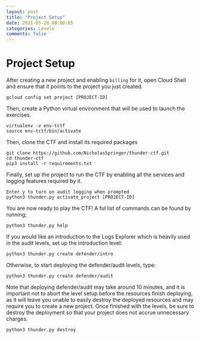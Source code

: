 ```yaml
---
layout: post
title: "Project Setup"
date: 2021-05-28 00:00:05
categories: Levels
comments: false
---
```


# Project Setup 

After creating a new project and enabling `billing` for it, open Cloud Shell and ensure that it points to the project you just created.
```
gcloud config set project [PROJECT-ID]
```

Then, create a Python virtual environment that will be used to launch the exercises.
```
virtualenv -v env-tctf
source env-tctf/bin/activate
```

Then, clone the CTF and install its required packages
```
git clone https://github.com/NicholasSpringer/thunder-ctf.git
cd thunder-ctf
pip3 install -r requirements.txt
```

Finally, set up the project to run the CTF by enabling all the services and logging features required by it.
```
Enter y to turn on audit logging when prompted
python3 thunder.py activate_project [PROJECT-ID]
```

You are now ready to play the CTF! A ful list of commands can be found by running;
```
python3 thunder.py help
```


If you would like an introduction to the Logs Explorer which is heavily used in the audit levels, set up the introduction level:
```
python3 thunder.py create defender/intro
```

Otherwise, to start deploying the defender/audit levels, type:
```
python3 thunder.py create defender/audit
```

Note that deploying defender/audit may take around 10 minutes, and it is important not to abort the level setup before the resources finish deploying, as it will leave you unable to easily destroy the deployed resources and may require you to create a new project.
Once finished with the levels, be sure to destroy the deployment so that your project does not accrue unnecessary charges.
```
python3 thunder.py destroy
```


